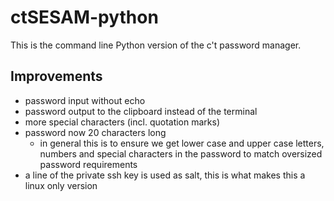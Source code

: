 # ctSESAM-python
This is the command line Python version of the c't password manager.

## Improvements
  - password input without echo
  - password output to the clipboard instead of the terminal
  - more special characters (incl. quotation marks)
  - password now 20 characters long
    - in general this is to ensure we get lower case and upper case letters, numbers and special characters in the password to match oversized password requirements
  - a line of the private ssh key is used as salt, this is what makes this a linux only version

